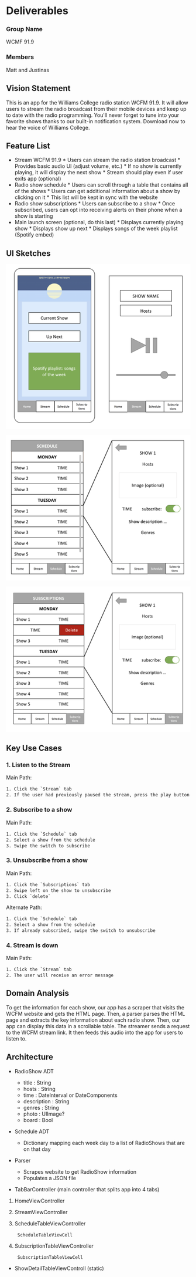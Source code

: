 # Deliverables

### Group Name

WCMF 91.9

### Members

Matt and Justinas

## Vision Statement

This is an app for the Williams College radio station WCFM 91.9. It will allow users to stream the radio broadcast from their mobile devices and keep up to date with the radio programming. You'll never forget to tune into your favorite shows thanks to our built-in notification system. Download now to hear the voice of Williams College.

## Feature List

* Stream WCFM 91.9
        * Users can stream the radio station broadcast
        * Provides basic audio UI (adjust volume, etc.)
        * If no show is currently playing, it will display the next show
        * Stream should play even if user exits app (optional)
* Radio show schedule
        * Users can scroll through a table that contains all of the shows
        * Users can get additional information about a show by clicking on it
        * This list will be kept in sync with the website
* Radio show subscriptions
        * Users can subscribe to a show
        * Once subscribed, users can opt into receiving alerts on their phone when a show is starting
* Main launch screen (optional, do this last)
        * Displays currently playing show
        * Displays show up next
        * Displays songs of the week playlist (Spotify embed)

## UI Sketches

![](images/sketch_1.png)

![](images/sketch_2.png)

![](images/sketch_3.png)

## Key Use Cases

### 1. Listen to the Stream

Main Path:

    1. Click the `Stream` tab
    2. If the user had previously paused the stream, press the play button

### 2. Subscribe to a show

Main Path:

    1. Click the `Schedule` tab
    2. Select a show from the schedule
    3. Swipe the switch to subscribe

### 3. Unsubscribe from a show

Main Path:

    1. Click the `Subscriptions` tab
    2. Swipe left on the show to unsubscribe
    3. Click `delete`

Alternate Path:

    1. Click the `Schedule` tab
    2. Select a show from the schedule
    3. If already subscribed, swipe the switch to unsubscribe

### 4. Stream is down

Main Path:

    1. Click the `Stream` tab
    2. The user will receive an error message

## Domain Analysis

To get the information for each show, our app has a scraper that visits the WCFM website and gets the HTML page. Then, a parser parses the HTML page and extracts the key information about each radio show. Then, our app can display this data in a scrollable table. The streamer sends a request to the WCFM stream link. It then feeds this audio into the app for users to listen to.

## Architecture

* RadioShow ADT
  * title : String
  * hosts : String
  * time : DateInterval or DateComponents
  * description : String
  * genres : String
  * photo : UIImage?
  * board : Bool


* Schedule ADT
   - Dictionary mapping each week day to a list of RadioShows that are on that day


* Parser
    - Scrapes website to get RadioShow information
    - Populates a JSON file


* TabBarController (main controller that splits app into 4 tabs)


1. HomeViewController

2. StreamViewController

3. ScheduleTableViewController

        ScheduleTableViewCell

4. SubscriptionTableViewController

        SubscriptionTableViewCell


* ShowDetailTableViewControll (static)
